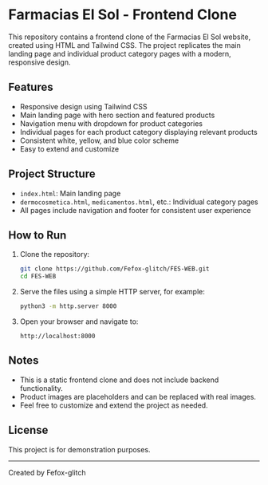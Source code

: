 # Farmacias El Sol - Frontend Clone

This repository contains a frontend clone of the Farmacias El Sol website, created using HTML and Tailwind CSS. The project replicates the main landing page and individual product category pages with a modern, responsive design.

## Features

- Responsive design using Tailwind CSS
- Main landing page with hero section and featured products
- Navigation menu with dropdown for product categories
- Individual pages for each product category displaying relevant products
- Consistent white, yellow, and blue color scheme
- Easy to extend and customize

## Project Structure

- `index.html`: Main landing page
- `dermocosmetica.html`, `medicamentos.html`, etc.: Individual category pages
- All pages include navigation and footer for consistent user experience

## How to Run

1. Clone the repository:
   ```bash
   git clone https://github.com/Fefox-glitch/FES-WEB.git
   cd FES-WEB
   ```

2. Serve the files using a simple HTTP server, for example:
   ```bash
   python3 -m http.server 8000
   ```

3. Open your browser and navigate to:
   ```
   http://localhost:8000
   ```

## Notes

- This is a static frontend clone and does not include backend functionality.
- Product images are placeholders and can be replaced with real images.
- Feel free to customize and extend the project as needed.

## License

This project is for demonstration purposes.

---

Created by Fefox-glitch
